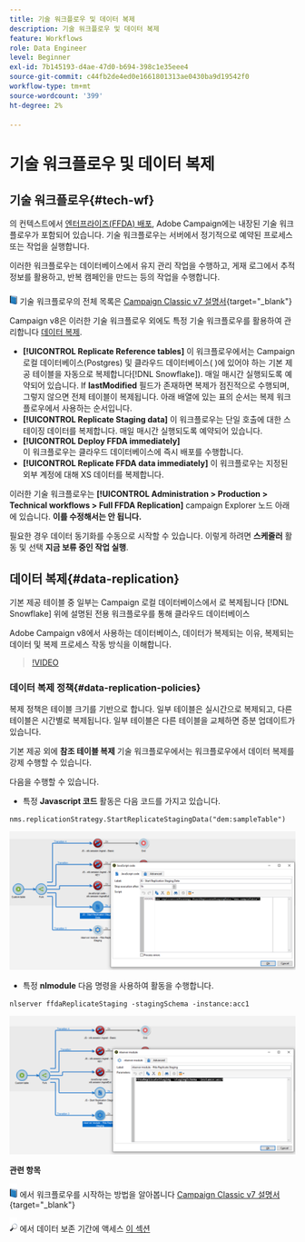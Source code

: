 ```yaml
---
title: 기술 워크플로우 및 데이터 복제
description: 기술 워크플로우 및 데이터 복제
feature: Workflows
role: Data Engineer
level: Beginner
exl-id: 7b145193-d4ae-47d0-b694-398c1e35eee4
source-git-commit: c44fb2de4ed0e1661801313ae0430ba9d19542f0
workflow-type: tm+mt
source-wordcount: '399'
ht-degree: 2%

---
```


# 기술 워크플로우 및 데이터 복제

## 기술 워크플로우{#tech-wf}

의 컨텍스트에서 [엔터프라이즈(FFDA) 배포](enterprise-deployment.md), Adobe Campaign에는 내장된 기술 워크플로우가 포함되어 있습니다. 기술 워크플로우는 서버에서 정기적으로 예약된 프로세스 또는 작업을 실행합니다.

이러한 워크플로우는 데이터베이스에서 유지 관리 작업을 수행하고, 게재 로그에서 추적 정보를 활용하고, 반복 캠페인을 만드는 등의 작업을 수행합니다.

![](../assets/do-not-localize/book.png) 기술 워크플로우의 전체 목록은 [Campaign Classic v7 설명서](https://experienceleague.adobe.com/docs/campaign-classic/using/automating-with-workflows/advanced-management/about-technical-workflows.html){target=&quot;_blank&quot;}

Campaign v8은 이러한 기술 워크플로우 외에도 특정 기술 워크플로우를 활용하여 관리합니다 [데이터 복제](#data-replication).

* **[!UICONTROL Replicate Reference tables]**
이 워크플로우에서는 Campaign 로컬 데이터베이스(Postgres) 및 클라우드 데이터베이스( )에 있어야 하는 기본 제공 테이블을 자동으로 복제합니다[!DNL Snowflake]). 매일 매시간 실행되도록 예약되어 있습니다. If **lastModified** 필드가 존재하면 복제가 점진적으로 수행되며, 그렇지 않으면 전체 테이블이 복제됩니다. 아래 배열에 있는 표의 순서는 복제 워크플로우에서 사용하는 순서입니다.
* **[!UICONTROL Replicate Staging data]**
이 워크플로우는 단일 호출에 대한 스테이징 데이터를 복제합니다. 매일 매시간 실행되도록 예약되어 있습니다.
* **[!UICONTROL Deploy FFDA immediately]**\
   이 워크플로우는 클라우드 데이터베이스에 즉시 배포를 수행합니다.
* **[!UICONTROL Replicate FFDA data immediately]**
이 워크플로우는 지정된 외부 계정에 대해 XS 데이터를 복제합니다.

이러한 기술 워크플로우는 **[!UICONTROL Administration > Production > Technical workflows > Full FFDA Replication]** campaign Explorer 노드 아래에 있습니다. **이를 수정해서는 안 됩니다.**

필요한 경우 데이터 동기화를 수동으로 시작할 수 있습니다. 이렇게 하려면 **스케줄러** 활동 및 선택 **지금 보류 중인 작업 실행**.

## 데이터 복제{#data-replication}

기본 제공 테이블 중 일부는 Campaign 로컬 데이터베이스에서 로 복제됩니다 [!DNL Snowflake] 위에 설명된 전용 워크플로우를 통해 클라우드 데이터베이스

Adobe Campaign v8에서 사용하는 데이터베이스, 데이터가 복제되는 이유, 복제되는 데이터 및 복제 프로세스 작동 방식을 이해합니다.

>[!VIDEO](https://video.tv.adobe.com/v/334460?quality=12)


### 데이터 복제 정책{#data-replication-policies}

복제 정책은 테이블 크기를 기반으로 합니다. 일부 테이블은 실시간으로 복제되고, 다른 테이블은 시간별로 복제됩니다. 일부 테이블은 다른 테이블을 교체하면 증분 업데이트가 있습니다.

기본 제공 외에 **참조 테이블 복제** 기술 워크플로우에서는 워크플로우에서 데이터 복제를 강제 수행할 수 있습니다.

다음을 수행할 수 있습니다.

* 특정 **Javascript 코드** 활동은 다음 코드를 가지고 있습니다.

```
nms.replicationStrategy.StartReplicateStagingData("dem:sampleTable")
```

![](assets/jscode.png)


* 특정 **nlmodule** 다음 명령을 사용하여 활동을 수행합니다.

```
nlserver ffdaReplicateStaging -stagingSchema -instance:acc1
```

![](assets/nlmodule.png)


**관련 항목**

![](../assets/do-not-localize/book.png) 에서 워크플로우를 시작하는 방법을 알아봅니다 [Campaign Classic v7 설명서](https://experienceleague.adobe.com/docs/campaign-classic/using/automating-with-workflows/introduction/about-workflows.html?lang=en#automating-with-workflows){target=&quot;_blank&quot;}

![](../assets/do-not-localize/glass.png) 에서 데이터 보존 기간에 액세스 [이 섹션](../dev/datamodel-best-practices.md#data-retention)
